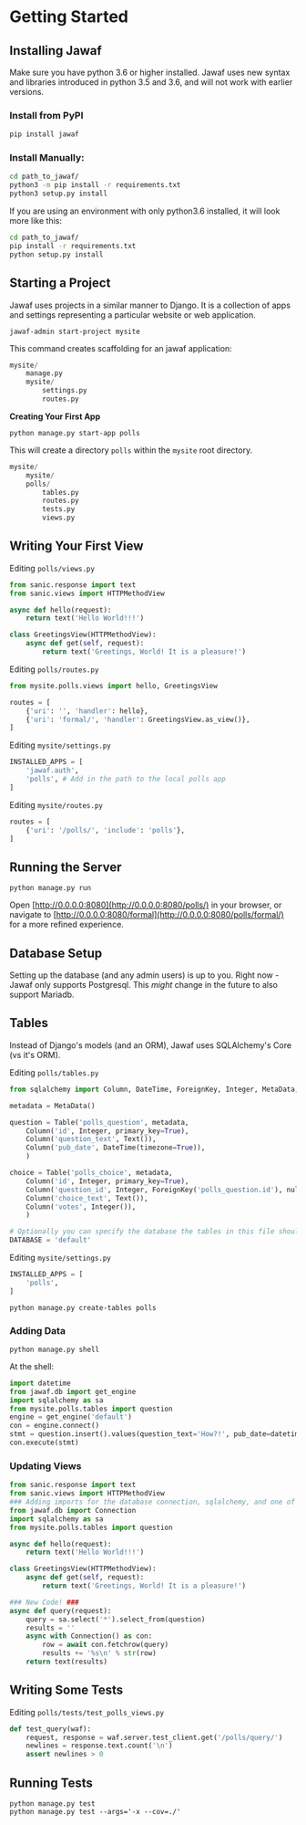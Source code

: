 # Getting Started

## Installing Jawaf

Make sure you have python 3.6 or higher installed. Jawaf uses new syntax and libraries introduced in python 3.5 and 3.6, and will not work with earlier versions.

### Install from PyPI

```bash
pip install jawaf
```

### Install Manually:

```bash
cd path_to_jawaf/
python3 -m pip install -r requirements.txt
python3 setup.py install
```

If you are using an environment with only python3.6 installed, it will look more like this:

```bash
cd path_to_jawaf/
pip install -r requirements.txt
python setup.py install
```

## Starting a Project

Jawaf uses projects in a similar manner to Django. It is a collection of apps and settings representing a particular website or web application.

`jawaf-admin start-project mysite`

This command creates scaffolding for an jawaf application:

```python
mysite/
    manage.py
    mysite/
        settings.py
        routes.py
```

**Creating Your First App**

`python manage.py start-app polls`

This will create a directory `polls` within the `mysite` root directory.

```python
mysite/
    mysite/
    polls/
        tables.py
        routes.py
        tests.py
        views.py
```

## Writing Your First View

Editing `polls/views.py`

```python
from sanic.response import text
from sanic.views import HTTPMethodView

async def hello(request):
    return text('Hello World!!!')

class GreetingsView(HTTPMethodView):
    async def get(self, request):
        return text('Greetings, World! It is a pleasure!')
```

Editing `polls/routes.py`

```python
from mysite.polls.views import hello, GreetingsView

routes = [
    {'uri': '', 'handler': hello},
    {'uri': 'formal/', 'handler': GreetingsView.as_view()},
]
```

Editing `mysite/settings.py`

```python
INSTALLED_APPS = [
    'jawaf.auth',
    'polls', # Add in the path to the local polls app
]
```

Editing `mysite/routes.py`

```python
routes = [
    {'uri': '/polls/', 'include': 'polls'},
]
```

## Running the Server

```
python manage.py run
```

Open [http://0.0.0.0:8080](http://0.0.0.0:8080/polls/) in your browser, or navigate to [http://0.0.0.0:8080/formal](http://0.0.0.0:8080/polls/formal/) for a more refined experience.

## Database Setup

Setting up the database (and any admin users) is up to you.
Right now - Jawaf only supports Postgresql. This *might* change in the future to also support Mariadb.

## Tables

Instead of Django's models (and an ORM), Jawaf uses SQLAlchemy's Core (vs it's ORM).

Editing `polls/tables.py`

```python
from sqlalchemy import Column, DateTime, ForeignKey, Integer, MetaData, Table, Text

metadata = MetaData()

question = Table('polls_question', metadata,
    Column('id', Integer, primary_key=True),
    Column('question_text', Text()),
    Column('pub_date', DateTime(timezone=True)),
    )

choice = Table('polls_choice', metadata,
    Column('id', Integer, primary_key=True),
    Column('question_id', Integer, ForeignKey('polls_question.id'), nullable=False),
    Column('choice_text', Text()),
    Column('votes', Integer()),
    )

# Optionally you can specify the database the tables in this file should use.
DATABASE = 'default'
```

Editing `mysite/settings.py`

```python
INSTALLED_APPS = [
    'polls',
]
```

```
python manage.py create-tables polls
```

### Adding Data

```
python manage.py shell
```

At the shell:

```python
import datetime
from jawaf.db import get_engine
import sqlalchemy as sa
from mysite.polls.tables import question
engine = get_engine('default')
con = engine.connect()
stmt = question.insert().values(question_text='How?!', pub_date=datetime.datetime.now())
con.execute(stmt)
```

### Updating Views

```python
from sanic.response import text
from sanic.views import HTTPMethodView
### Adding imports for the database connection, sqlalchemy, and one of our new tables.
from jawaf.db import Connection
import sqlalchemy as sa
from mysite.polls.tables import question

async def hello(request):
    return text('Hello World!!!')

class GreetingsView(HTTPMethodView):
    async def get(self, request):
        return text('Greetings, World! It is a pleasure!')

### New Code! ###
async def query(request):
    query = sa.select('*').select_from(question)
    results = ''
    async with Connection() as con:
        row = await con.fetchrow(query)
        results += '%s\n' % str(row)
    return text(results)
```

## Writing Some Tests

Editing `polls/tests/test_polls_views.py`

```python
def test_query(waf):
    request, response = waf.server.test_client.get('/polls/query/')
    newlines = response.text.count('\n')
    assert newlines > 0
```

## Running Tests

```
python manage.py test
python manage.py test --args='-x --cov=./'
```
